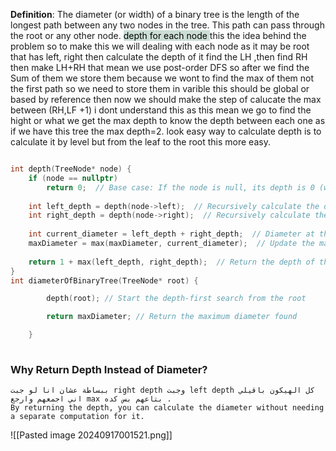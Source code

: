 
**Definition**: The diameter (or width) of a binary tree is the length of the longest path between any two nodes in the tree. This path can pass through the root or any other node.
<mark style="background: #BBFABBA6;"><mark style="background: #CACFD9A6;">depth for each node </mark></mark>
this the idea behind the 
problem
so to make this we will dealing 
with each node as it may be
root that has left, right
then calculate the depth of it 
find the LH ,then find RH then
make LH+RH 
that mean we use post-order DFS
so after we find the Sum of them we store them
because we wont to find the max of them not 
the first path so we need to store them in varible
this should be global or based by reference 
then now we should make the step of calucate
the max between (RH,LF +1) i dont understand this 
as this mean we go to find the hight or what
we get the max depth to know the depth between 
each one as if we have this tree the max depth=2.
look easy way to calculate depth is to calculate it by
level but from the leaf to the root this more easy. 
```c

int depth(TreeNode* node) {
    if (node == nullptr)
        return 0;  // Base case: If the node is null, its depth is 0 (we've reached a leaf's child).
    
    int left_depth = depth(node->left);  // Recursively calculate the depth of the left subtree.
    int right_depth = depth(node->right);  // Recursively calculate the depth of the right subtree.
    
    int current_diameter = left_depth + right_depth;  // Diameter at the current node.
    maxDiameter = max(maxDiameter, current_diameter);  // Update the maximum diameter if necessary.
    
    return 1 + max(left_depth, right_depth);  // Return the depth of the current node.
}
int diameterOfBinaryTree(TreeNode* root) {

        depth(root); // Start the depth-first search from the root

        return maxDiameter; // Return the maximum diameter found

    }
    
```

### Why Return Depth Instead of Diameter?
	ببساطة عشان انا لو جبت right depth وجبت left depth كل الهيكون باقيلي اني اجمعهم وارجع max بتاعهم بس كده .
	By returning the depth, you can calculate the diameter without needing a separate computation for it.


![[Pasted image 20240917001521.png]]

